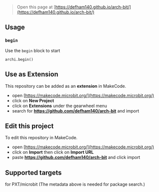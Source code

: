 
> Open this page at [https://defham140.github.io/arch-bit/](https://defham140.github.io/arch-bit/)

## Usage

### ``begin``

Use the ``begin`` block to start

```blocks
archi.begin()
```

## Use as Extension

This repository can be added as an **extension** in MakeCode.

* open [https://makecode.microbit.org/](https://makecode.microbit.org/)
* click on **New Project**
* click on **Extensions** under the gearwheel menu
* search for **https://github.com/defham140/arch-bit** and import

## Edit this project

To edit this repository in MakeCode.

* open [https://makecode.microbit.org/](https://makecode.microbit.org/)
* click on **Import** then click on **Import URL**
* paste **https://github.com/defham140/arch-bit** and click import

## Supported targets
for PXT/microbit (The metadata above is needed for package search.)
